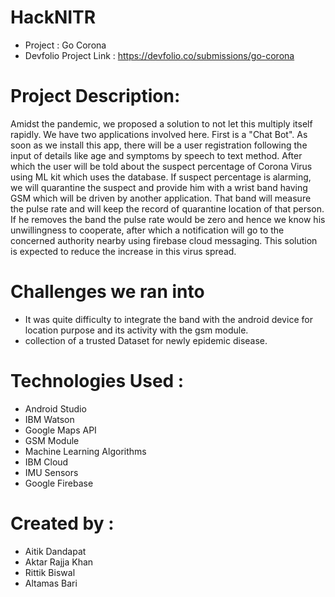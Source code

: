 # HackNITR 
- Project : Go Corona
- Devfolio Project Link : https://devfolio.co/submissions/go-corona

# Project Description:
Amidst the pandemic, we proposed a solution to not let this multiply itself rapidly. We have two applications involved here. First is a "Chat Bot". As soon as we install this app, there will be a user registration following the input of details like age and symptoms by speech to text method. After which the user will be told about the suspect percentage of Corona Virus using ML kit which uses the database. If suspect percentage is alarming, we will quarantine the suspect and provide him with a wrist band having GSM which will be driven by another application. That band will measure the pulse rate and will keep the record of quarantine location of that person. If he removes the band the pulse rate would be zero and hence we know his unwillingness to cooperate, after which a notification will go to the concerned authority nearby using firebase cloud messaging. This solution is expected to reduce the increase in this virus spread.

# Challenges we ran into
- It was quite difficulty to integrate the band with the android device for location purpose and its activity with the gsm module.
- collection of a trusted Dataset for newly epidemic disease.

# Technologies Used :
- Android Studio
- IBM Watson
- Google Maps API
- GSM Module
- Machine Learning Algorithms
- IBM Cloud
- IMU Sensors
- Google Firebase

# Created by :
- Aitik Dandapat
- Aktar Rajja Khan
- Rittik Biswal
- Altamas Bari


